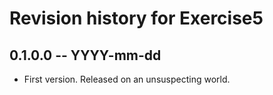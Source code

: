 # Revision history for Exercise5

## 0.1.0.0 -- YYYY-mm-dd

* First version. Released on an unsuspecting world.
